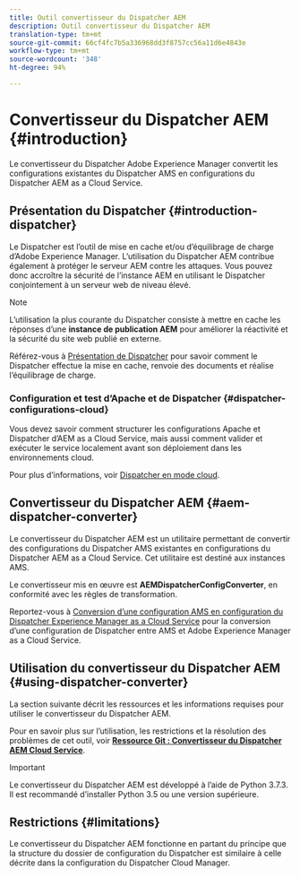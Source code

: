```yaml
---
title: Outil convertisseur du Dispatcher AEM
description: Outil convertisseur du Dispatcher AEM
translation-type: tm+mt
source-git-commit: 66cf4fc7b5a336968dd3f8757cc56a11d6e4843e
workflow-type: tm+mt
source-wordcount: '348'
ht-degree: 94%

---
```



# Convertisseur du Dispatcher AEM {#introduction}

Le convertisseur du Dispatcher Adobe Experience Manager convertit les configurations existantes du Dispatcher AMS en configurations du Dispatcher AEM as a Cloud Service.

## Présentation du Dispatcher {#introduction-dispatcher}

Le Dispatcher est l’outil de mise en cache et/ou d’équilibrage de charge d’Adobe Experience Manager. L’utilisation du Dispatcher AEM contribue également à protéger le serveur AEM contre les attaques. Vous pouvez donc accroître la sécurité de l’instance AEM en utilisant le Dispatcher conjointement à un serveur web de niveau élevé.

>[!NOTE]
>L’utilisation la plus courante du Dispatcher consiste à mettre en cache les réponses d’une **instance de publication AEM** pour améliorer la réactivité et la sécurité du site web publié en externe.

Référez-vous à [Présentation de Dispatcher](https://docs.adobe.com/content/help/fr-FR/experience-manager-dispatcher/using/dispatcher.html) pour savoir comment le Dispatcher effectue la mise en cache, renvoie des documents et réalise l’équilibrage de charge.

### Configuration et test d’Apache et de Dispatcher {#dispatcher-configurations-cloud}

Vous devez savoir comment structurer les configurations Apache et Dispatcher d’AEM as a Cloud Service, mais aussi comment valider et exécuter le service localement avant son déploiement dans les environnements cloud.

Pour plus d’informations, voir [Dispatcher en mode cloud](https://docs.adobe.com/content/help/en/experience-manager-cloud-service/implementing/content-delivery/disp-overview.html).

## Convertisseur du Dispatcher AEM {#aem-dispatcher-converter}

Le convertisseur du Dispatcher AEM est un utilitaire permettant de convertir des configurations du Dispatcher AMS existantes en configurations du Dispatcher AEM as a Cloud Service. Cet utilitaire est destiné aux instances AMS.

Le convertisseur mis en œuvre est **AEMDispatcherConfigConverter**, en conformité avec les règles de transformation.

Reportez-vous à [Conversion d’une configuration AMS en configuration du Dispatcher Experience Manager as a Cloud Service](https://docs.adobe.com/content/help/en/experience-manager-cloud-service/implementing/content-delivery/disp-overview.html#how-to-convert-an-ams-to-an-aem-as-a-cloud-service-dispatcher-configuration) pour la conversion d’une configuration de Dispatcher entre AMS et Adobe Experience Manager as a Cloud Service.

## Utilisation du convertisseur du Dispatcher AEM {#using-dispatcher-converter}

La section suivante décrit les ressources et les informations requises pour utiliser le convertisseur du Dispatcher AEM.

Pour en savoir plus sur l’utilisation, les restrictions et la résolution des problèmes de cet outil, voir **[Ressource Git : Convertisseur du Dispatcher AEM Cloud Service](https://github.com/adobe/aem-cloud-service-dispatcher-converter)**.

>[!IMPORTANT]
>Le convertisseur du Dispatcher AEM est développé à l’aide de Python 3.7.3. Il est recommandé d’installer Python 3.5 ou une version supérieure.

## Restrictions {#limitations}

Le convertisseur du Dispatcher AEM fonctionne en partant du principe que la structure du dossier de configuration du Dispatcher est similaire à celle décrite dans la configuration du Dispatcher Cloud Manager.


